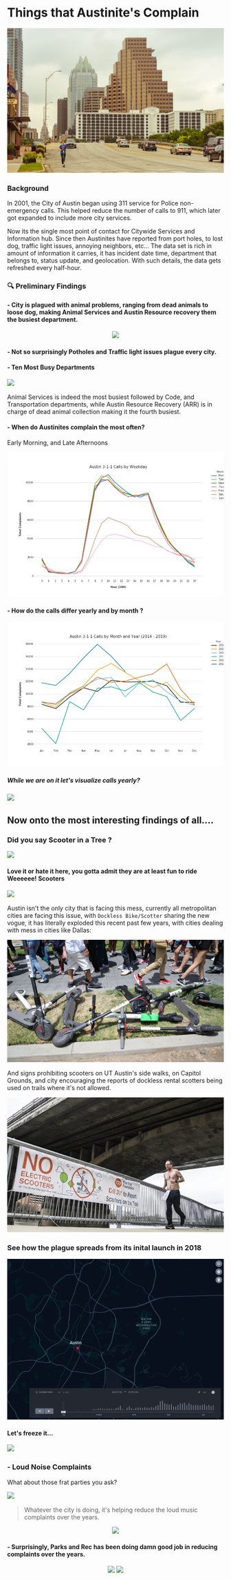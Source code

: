 # Things that Austinite's Complain

<p align="center">
<img src="imgs/austin-city.jpg"/>
</p>

### Background

In 2001, the City of Austin began using 311 service for Police non-emergency calls. This helped reduce the number of calls to 911, which later got expanded to include more city services.

Now its the single most point of contact for Citywide Services and Information hub. Since then Austinites have reported from port holes, to lost dog, traffic light issues, annoying neighbors, etc… The data set is rich in amount of information it carries, it has incident date time, department that belongs to, status update, and geolocation. With such details, the data gets refreshed every half-hour.


### :mag: Preliminary Findings

#### - City is plagued with animal problems, ranging from dead animals to loose dog, making Animal Services and Austin Resource recovery them the busiest department. 

<p align="center">
<img src="https://miro.medium.com/max/700/1*7ttdU54nH__69I6zAp6HGw.png"/>
</p>

#### - Not so surprisingly Potholes and Traffic light issues plague every city.

#### - Ten Most Busy Departments

![](https://miro.medium.com/max/700/1*AqRfa0TKvHDH0Deuy2MUoQ.png)

Animal Services is indeed the most busiest followed by Code, and Transportation departments, while Austin Resource Recovery (ARR) is in charge of dead animal collection making it the fourth busiest.

#### - When do Austinites complain the most often?

Early Morning, and Late Afternoons

![](visualizations/austin_311_calls_by_hour_weekdays.png)

#### - How do the calls differ yearly and by month ?

![](visualizations/austin_311_calls_by_year_month.png)

##### While we are on it let's visualize calls yearly?

![](visualizations/2019-08-01_11-20-31.gif)

## Now onto the most interesting findings of all....

### Did you say Scooter in a Tree ?

![](https://i.imgur.com/Y8fQiiw.png)

#### Love it or hate it here, you gotta admit they are at least fun to ride Weeeeee! Scooters 

![](https://media.giphy.com/media/kBkHpyBA3zwZLCJMc8/giphy.gif)

Austin isn't the only city that is facing this mess, currently all metropolitan cities are facing this issue, with `Dockless Bike/Scotter` sharing the new vogue, it has literally exploded this recent past few years, with cities dealing with mess in cities like Dallas:

<p align="center">
<img src="imgs/pile_of_scotters.jpg"/>
</p>

And signs prohibiting scooters on UT Austin's side walks, on Capitol Grounds, and city encouraging the reports of dockless rental scotters being used on trails where it's not allowed.

![](imgs/no_electric_scotters_austin.jpg)

### See how the plague spreads from its inital launch in 2018

<p align="center">
<img src="visualizations/dockless_complaints.gif"/>
</p>

#### Let's freeze it...

![](https://i.imgur.com/R4NljtQ.png)

### - Loud Noise Complaints

What about those frat parties you ask?

![](https://media.giphy.com/media/l2JefZrpEXqlvNjsA/giphy.gif)

> Whatever the city is doing, it's helping reduce the loud music complaints over the years.

<p align="center">
<img src="visualizations/loud_music_complaints.gif"/>
</p>

#### - Surprisingly, Parks and Rec has been doing damn good job in reducing complaints over the years.

<p align="center">
<img src="https://i.imgur.com/cJZ1TC7.png"/>
<img src="https://media.giphy.com/media/3o7TKFXELFFs2roQRG/giphy.gif"/>
</p>
